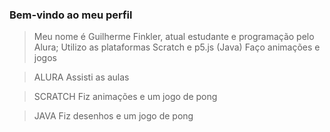 ### Bem-vindo ao meu perfil 

> Meu nome é Guilherme Finkler, atual estudante e programação pelo Alura;
> Utilizo as plataformas Scratch e p5.js (Java)
> Faço animações e jogos

> ALURA
Assisti as aulas

> SCRATCH
Fiz animações e um jogo de pong

> JAVA
Fiz desenhos e um jogo de pong
